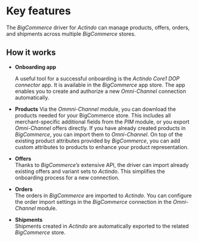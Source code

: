 # Key features

The *BigCommerce* driver for *Actindo* can manage products, offers, orders, and shipments across multiple *BigCommerce* stores. 
 
## How it works

- **Onboarding app**      
    
   A useful tool for a successful onboarding is the *Actindo Core1 DOP connector* app. It is available in the *BigCommerce* app store. The app enables you to create and authorize a new *Omni-Channel* connection automatically.
   
- **Products** 
Via the *Ommni-Channel* module, you can download the products needed for your BigCommerce store. This includes all merchant-specific additional fields from the *PIM* module, or you export *Omni-Channel* offers directly. If you have already created products in *BigCommerce*, you can import them to *Omni-Channel*. On top of the existing product attributes provided by *BigCommerce*, you can add custom attributes to products to enhance your product representation.   
  
- **Offers**   
   Thanks to *BigCommerce’s* extensive API, the driver can import already existing offers and variant sets to *Actindo*. This simplifies the onboarding process for a new connection.

- **Orders**     
  The orders in *BigCommerce* are imported to *Actindo*. You can configure the order import settings in the *BigCommerce* connection in the *Omni-Channel* module.

- **Shipments**  
  Shipments created in *Actindo* are automatically exported to the related *BigCommerce* store.


